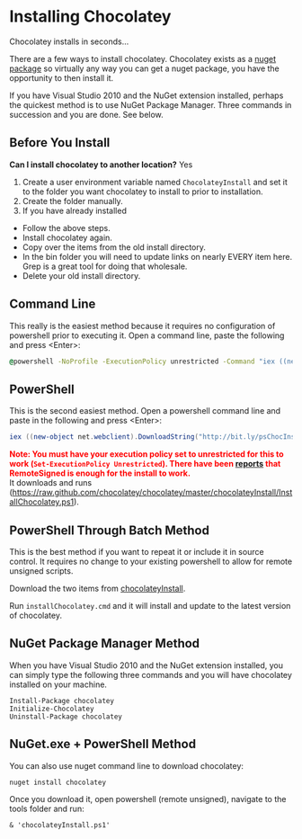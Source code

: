 # Installing Chocolatey  
Chocolatey installs in seconds...  
  
There are a few ways to install chocolatey. Chocolatey exists as a [nuget package](http://nuget.org/list/packages/chocolatey) so virtually any way you can get a nuget package, you have the opportunity to then install it.  
  
If you have Visual Studio 2010 and the NuGet extension installed, perhaps the quickest method is to use NuGet Package Manager. Three commands in succession and you are done. See below.  
  
## Before You Install  
**Can I install chocolatey to another location?** Yes  
  
1. Create a user environment variable named ```ChocolateyInstall``` and set it to the folder you want chocolatey to install to prior to installation.  
1. Create the folder manually.  
1. If you have already installed  
  
  * Follow the above steps. 
  * Install chocolatey again. 
  * Copy over the items from the old install directory.
  * In the bin folder you will need to update links on nearly EVERY item here. Grep is a great tool for doing that wholesale.
  * Delete your old install directory.
  
## Command Line
This really is the easiest method because it requires no configuration of powershell prior to executing it. Open a command line, paste the following and press &lt;Enter&gt;:  
  
```cmd
@powershell -NoProfile -ExecutionPolicy unrestricted -Command "iex ((new-object net.webclient).DownloadString('http://bit.ly/psChocInstall'))";
```  
  
## PowerShell
This is the second easiest method. Open a powershell command line and paste in the following and press &lt;Enter&gt;:  
  
```powershell
iex ((new-object net.webclient).DownloadString("http://bit.ly/psChocInstall"))
```  
  
**<font color="red">Note: You must have your execution policy set to unrestricted for this to work (`Set-ExecutionPolicy Unrestricted`). There have been [reports](https://github.com/chocolatey/chocolatey/issues/70) that RemoteSigned is enough for the install to work.</font>**  
It downloads and runs (https://raw.github.com/chocolatey/chocolatey/master/chocolateyInstall/InstallChocolatey.ps1).  
  
## PowerShell Through Batch Method
This is the best method if you want to repeat it or include it in source control. It requires no change to your existing powershell to allow for remote unsigned scripts.  

Download the two items from [chocolateyInstall](https://github.com/ferventcoder/chocolatey/tree/master/chocolateyInstall).  
  
Run `installChocolatey.cmd` and it will install and update to the latest version of chocolatey.  
  
## NuGet Package Manager Method
  
When you have Visual Studio 2010 and the NuGet extension installed, you can simply type the following three commands and you will have chocolatey installed on your machine.  
  
 `Install-Package chocolatey`  
 `Initialize-Chocolatey`  
 `Uninstall-Package chocolatey`  

## NuGet.exe + PowerShell Method

You can also use nuget command line to download chocolatey:  
  
 `nuget install chocolatey`  
  
Once you download it, open powershell (remote unsigned), navigate to the tools folder and run:  

`& 'chocolateyInstall.ps1'`